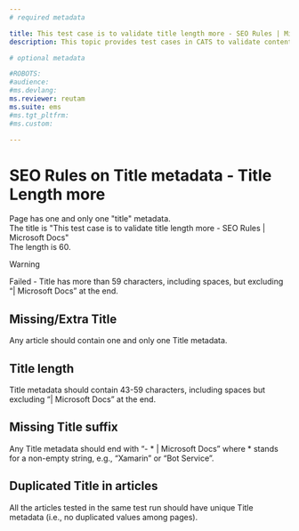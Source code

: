 ```yaml
---
# required metadata

title: This test case is to validate title length more - SEO Rules | Microsoft Docs
description: This topic provides test cases in CATS to validate content with SEO rules - Title Length more

# optional metadata

#ROBOTS:
#audience:
#ms.devlang:
ms.reviewer: reutam
ms.suite: ems
#ms.tgt_pltfrm:
#ms.custom:

---
```


# SEO Rules on Title metadata - Title Length more

Page has one and only one "title" metadata.  
The title is "This test case is to validate title length more - SEO Rules | Microsoft Docs"  
The length is 60. 

> [!WARNING] 
> Failed - Title has more than 59 characters, including spaces, but excluding “| Microsoft Docs” at the end.

## Missing/Extra Title
Any article should contain one and only one Title metadata.
## Title length
Title metadata should contain 43-59 characters, including spaces but excluding “| Microsoft Docs” at the end.
## Missing Title suffix
Any Title metadata should end with “- * | Microsoft Docs” where * stands for a non-empty string, e.g., “Xamarin” or “Bot Service”.
## Duplicated Title in articles
All the articles tested in the same test run should have unique Title metadata (i.e., no duplicated values among pages).
